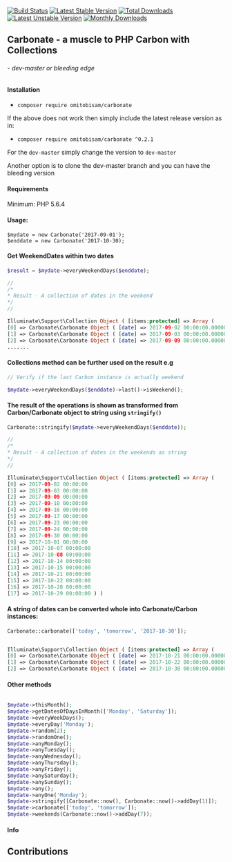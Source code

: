 [![Build Status](https://travis-ci.org/omitobi/carbonate.svg?branch=master)](https://travis-ci.org/omitobi/carbonate)
[![Latest Stable Version](https://poser.pugx.org/omitobisam/carbonate/version)](https://packagist.org/packages/omitobisam/carbonate)
[![Total Downloads](https://poser.pugx.org/omitobisam/carbonate/downloads)](https://packagist.org/packages/omitobisam/carbonate)
[![Latest Unstable Version](https://poser.pugx.org/omitobisam/carbonate/v/unstable)](//packagist.org/packages/omitobisam/carbonate)
[![Monthly Downloads](https://poser.pugx.org/omitobisam/carbonate/d/monthly)](https://packagist.org/packages/omitobisam/carbonate)


## Carbonate - a muscle to PHP Carbon with Collections
###### - dev-master or bleeding edge
#### Installation
- `composer require omitobisam/carbonate`

If the above does not work then simply include the latest release version as in:

- `composer require omitobisam/carbonate ^0.2.1`

For the `dev-master` simply change the version to `dev-master`

Another option is to clone the dev-master branch and you can have the bleeding version

#### Requirements
Minimum: PHP 5.6.4

#### Usage:

```$php
$mydate = new Carbonate('2017-09-01');
$enddate = new Carbonate('2017-10-30);
```

#### Get WeekendDates within two dates

```php
$result = $mydate->everyWeekendDays($enddate);

//
/*
* Result - A collection of dates in the weekend
*/
//

Illuminate\Support\Collection Object ( [items:protected] => Array ( 
[0] => Carbonate\Carbonate Object ( [date] => 2017-09-02 00:00:00.000000 [timezone_type] => 3 [timezone] => UTC ) 
[1] => Carbonate\Carbonate Object ( [date] => 2017-09-03 00:00:00.000000 [timezone_type] => 3 [timezone] => UTC ) 
[2] => Carbonate\Carbonate Object ( [date] => 2017-09-09 00:00:00.000000 [timezone_type] => 3 [timezone] => UTC )  
.......
```

#### Collections method can be further used on the result e.g

```php
// Verify if the last Carbon instance is actually weekend

$mydate->everyWeekendDays($enddate)->last()->isWeekend();
```

#### The result of the operations is shown as transformed from Carbon/Carbonate object to string using `stringify()`


```php
Carbonate::stringify($mydate->everyWeekendDays($enddate));

//
/*
* Result - A collection of dates in the weekends as string
*/
//

Illuminate\Support\Collection Object ( [items:protected] => Array ( 
[0] => 2017-09-02 00:00:00 
[1] => 2017-09-03 00:00:00 
[2] => 2017-09-09 00:00:00 
[3] => 2017-09-10 00:00:00 
[4] => 2017-09-16 00:00:00 
[5] => 2017-09-17 00:00:00 
[6] => 2017-09-23 00:00:00 
[7] => 2017-09-24 00:00:00 
[8] => 2017-09-30 00:00:00 
[9] => 2017-10-01 00:00:00 
[10] => 2017-10-07 00:00:00 
[11] => 2017-10-08 00:00:00 
[12] => 2017-10-14 00:00:00 
[13] => 2017-10-15 00:00:00 
[14] => 2017-10-21 00:00:00 
[15] => 2017-10-22 00:00:00 
[16] => 2017-10-28 00:00:00 
[17] => 2017-10-29 00:00:00 ) )

```

#### A string of dates can be converted whole into Carbonate/Carbon instances:

```php
Carbonate::carbonate(['today', 'tomorrow', '2017-10-30']);


Illuminate\Support\Collection Object ( [items:protected] => Array ( 
[0] => Carbonate\Carbonate Object ( [date] => 2017-10-21 00:00:00.000000 [timezone_type] => 3 [timezone] => Europe/Berlin ) 
[1] => Carbonate\Carbonate Object ( [date] => 2017-10-22 00:00:00.000000 [timezone_type] => 3 [timezone] => Europe/Berlin ) 
[2] => Carbonate\Carbonate Object ( [date] => 2017-10-30 00:00:00.000000 [timezone_type] => 3 [timezone] => Europe/Berlin ) ) )
```

#### Other methods

```php

$mydate->thisMonth();
$mydate->getDatesOfDaysInMonth(['Monday', 'Saturday']);
$mydate->everyWeekDays();
$mydate->everyDay('Monday');
$mydate->random(2);
$mydate->randomOne();
$mydate->anyMonday();
$mydate->anyTuesday();
$mydate->anyWednesday();
$mydate->anyThursday();
$mydate->anyFriday();
$mydate->anySaturday();
$mydate->anySunday();
$mydate->any();
$mydate->anyOne('Monday');
$mydate->stringify([Carbonate::now(), Carbonate::now()->addDay(1)]);
$mydate->carbonate(['today', 'tomorrow']);
$mydate->weekends(Carbonate::now()->addDay(7));

```

#### Info

## Contributions